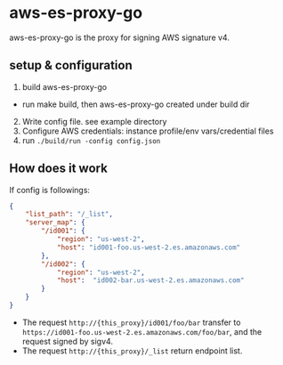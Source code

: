 # aws-es-proxy-go

aws-es-proxy-go is the proxy for signing AWS signature v4.

## setup & configuration

1. build aws-es-proxy-go
  - run make build, then aws-es-proxy-go created under build dir
2. Write config file. see example directory
3. Configure AWS credentials: instance profile/env vars/credential files
4. run `./build/run -config config.json`

## How does it work

If config is followings:
```json
{
    "list_path": "/_list",
    "server_map": {
        "/id001": {
            "region": "us-west-2",
            "host": "id001-foo.us-west-2.es.amazonaws.com"
        },
        "/id002": {
            "region": "us-west-2",
            "host":  "id002-bar.us-west-2.es.amazonaws.com"
        }
    }
}
```

* The request `http://{this_proxy}/id001/foo/bar` transfer to `https://id001-foo.us-west-2.es.amazonaws.com/foo/bar`, and the request signed by sigv4.
* The request `http://{this_proxy}/_list` return endpoint list.
